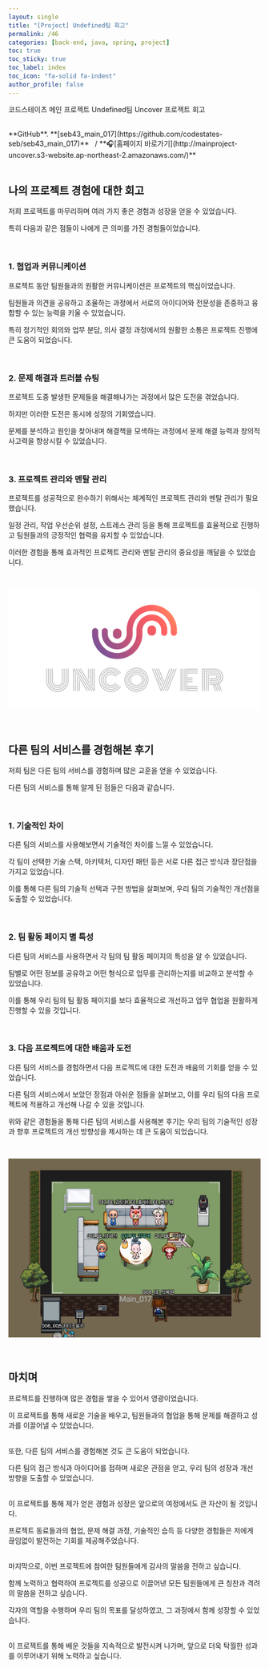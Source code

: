 ```yaml
---
layout: single
title: "[Project] Undefined팀 회고"
permalink: /46
categories: [back-end, java, spring, project]
toc: true
toc_sticky: true
toc_label: index
toc_icon: "fa-solid fa-indent"
author_profile: false
---
```


코드스테이츠 메인 프로젝트 Undefined팀 Uncover 프로젝트 회고

<br>
**GitHub**. **[seb43_main_017](https://github.com/codestates-seb/seb43_main_017)** &nbsp; /
**🎧[홈페이지 바로가기](http://mainproject-uncover.s3-website.ap-northeast-2.amazonaws.com/)**

<br>

<br>

## 나의 프로젝트 경험에 대한 회고

저희 프로젝트를 마무리하며 여러 가지 좋은 경험과 성장을 얻을 수 있었습니다.

특히 다음과 같은 점들이 나에게 큰 의미를 가진 경험들이었습니다.

<br>

### 1. 협업과 커뮤니케이션

프로젝트 동안 팀원들과의 원활한 커뮤니케이션은 프로젝트의 핵심이었습니다.

팀원들과 의견을 공유하고 조율하는 과정에서 서로의 아이디어와 전문성을 존중하고 융합할 수 있는 능력을 키울 수 있었습니다.

특히 정기적인 회의와 업무 분담, 의사 결정 과정에서의 원활한 소통은 프로젝트 진행에 큰 도움이 되었습니다.

<br>

### 2. 문제 해결과 트러블 슈팅

프로젝트 도중 발생한 문제들을 해결해나가는 과정에서 많은 도전을 겪었습니다.

하지만 이러한 도전은 동시에 성장의 기회였습니다.

문제를 분석하고 원인을 찾아내며 해결책을 모색하는 과정에서 문제 해결 능력과 창의적 사고력을 향상시킬 수 있었습니다.

<br>

### 3. 프로젝트 관리와 멘탈 관리

프로젝트를 성공적으로 완수하기 위해서는 체계적인 프로젝트 관리와 멘탈 관리가 필요했습니다.

일정 관리, 작업 우선순위 설정, 스트레스 관리 등을 통해 프로젝트를 효율적으로 진행하고 팀원들과의 긍정적인 협력을 유지할 수 있었습니다.

이러한 경험을 통해 효과적인 프로젝트 관리와 멘탈 관리의 중요성을 깨달을 수 있었습니다.

<br>

<p align="center"><img src="../images/Untitled2.png" alt=""></p>

<br>

## 다른 팀의 서비스를 경험해본 후기

저희 팀은 다른 팀의 서비스를 경험하며 많은 교훈을 얻을 수 있었습니다.

다른 팀의 서비스를 통해 알게 된 점들은 다음과 같습니다.

<br>

### 1. 기술적인 차이

다른 팀의 서비스를 사용해보면서 기술적인 차이를 느낄 수 있었습니다.

각 팀이 선택한 기술 스택, 아키텍처, 디자인 패턴 등은 서로 다른 접근 방식과 장단점을 가지고 있었습니다.

이를 통해 다른 팀의 기술적 선택과 구현 방법을 살펴보며, 우리 팀의 기술적인 개선점을 도출할 수 있었습니다.

<br>

### 2. 팀 활동 페이지 별 특성

다른 팀의 서비스를 사용하면서 각 팀의 팀 활동 페이지의 특성을 알 수 있었습니다.

팀별로 어떤 정보를 공유하고 어떤 형식으로 업무를 관리하는지를 비교하고 분석할 수 있었습니다.

이를 통해 우리 팀의 팀 활동 페이지를 보다 효율적으로 개선하고 업무 협업을 원활하게 진행할 수 있을 것입니다.

<br>

### 3. 다음 프로젝트에 대한 배움과 도전

다른 팀의 서비스를 경험하면서 다음 프로젝트에 대한 도전과 배움의 기회를 얻을 수 있었습니다.

다른 팀의 서비스에서 보았던 장점과 아쉬운 점들을 살펴보고, 이를 우리 팀의 다음 프로젝트에 적용하고 개선해 나갈 수 있을 것입니다.

위와 같은 경험들을 통해 다른 팀의 서비스를 사용해본 후기는 우리 팀의 기술적인 성장과 향후 프로젝트의 개선 방향성을 제시하는 데 큰 도움이 되었습니다.

<br>

<p align="center"><img src="../images/Untitled (1).png" alt=""></p>

<br>

## 마치며

프로젝트를 진행하며 많은 경험을 쌓을 수 있어서 영광이었습니다.

이 프로젝트를 통해 새로운 기술을 배우고, 팀원들과의 협업을 통해 문제를 해결하고 성과를 이끌어낼 수 있었습니다.

<br>
또한, 다른 팀의 서비스를 경험해본 것도 큰 도움이 되었습니다.

다른 팀의 접근 방식과 아이디어를 접하며 새로운 관점을 얻고, 우리 팀의 성장과 개선 방향을 도출할 수 있었습니다.

<br>
이 프로젝트를 통해 제가 얻은 경험과 성장은 앞으로의 여정에서도 큰 자산이 될 것입니다.

프로젝트 동료들과의 협업, 문제 해결 과정, 기술적인 습득 등 다양한 경험들은 저에게 끊임없이 발전하는 기회를 제공해주었습니다.

<br>
마지막으로, 이번 프로젝트에 참여한 팀원들에게 감사의 말씀을 전하고 싶습니다.

함께 노력하고 협력하여 프로젝트를 성공으로 이끌어낸 모든 팀원들에게 큰 칭찬과 격려의 말씀을 전하고 싶습니다.

각자의 역할을 수행하며 우리 팀의 목표를 달성하였고, 그 과정에서 함께 성장할 수 있었습니다.

<br>
이 프로젝트를 통해 배운 것들을 지속적으로 발전시켜 나가며, 앞으로 더욱 탁월한 성과를 이루어내기 위해 노력하고 싶습니다.